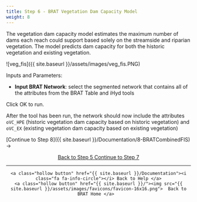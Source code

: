 ```yaml
---
title: Step 6 - BRAT Vegetation Dam Capacity Model
weight: 8
---
```


The vegetation dam capacity model estimates the maximum number of dams each reach could support based solely on the streamside and riparian vegetation.  The model predicts dam capacity for both the historic vegetation and existing vegetation.

![veg_fis]({{ site.baseurl }}/assets/images/veg_fis.PNG)

Inputs and Parameters:

- **Input BRAT Network**: select the segmented network that contains all of the attributes from the BRAT Table and iHyd tools

Click OK to run.

After the tool has been run, the network should now include the attributes `oVC_HPE` (historic vegetation dam capacity based on historic vegetation) and `oVC_EX`  (existing vegetation dam capacity based on existing vegetation)

[Continue to Step 8]({{ site.baseurl }}/Documentation/8-BRATCombinedFIS) ->

<div align="center">
	<a class="hollow button" href="{{ site.baseurl }}/Documentation/Tutorials/StepByStep/5-iHydAttributes"><i class="fa fa-arrow-circle-left"></i> Back to Step 5 </a>
	<a class="hollow button" href="{{ site.baseurl }}/Documentation/Tutorials/StepByStep/7-BRATCombinedFIS"><i class="fa fa-arrow-circle-right"></i> Continue to Step 7 </a>
</div>	

------
<div align="center">

	<a class="hollow button" href="{{ site.baseurl }}/Documentation"><i class="fa fa-info-circle"></i> Back to Help </a>
	<a class="hollow button" href="{{ site.baseurl }}/"><img src="{{ site.baseurl }}/assets/images/favicons/favicon-16x16.png">  Back to BRAT Home </a>  
</div>
